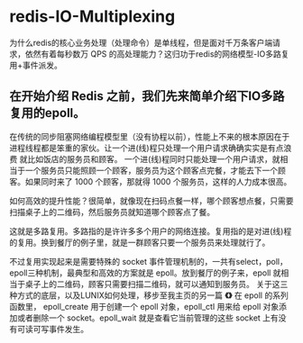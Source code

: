 # redis-IO-Multiplexing
为什么redis的核心业务处理（处理命令）是单线程，但是面对千万条客户端请求，依然有着每秒数万 QPS 的高处理能力？这归功于redis的网络模型-IO多路复用+事件派发。
## 在开始介绍 Redis 之前，我们先来简单介绍下IO多路复用的epoll。
在传统的同步阻塞网络编程模型里（没有协程以前），性能上不来的根本原因在于进程线程都是笨重的家伙。让一个进(线)程只处理一个用户请求确确实实是有点浪费
就比如饭店的服务员和顾客。
一个进(线)程同时只能处理一个用户请求，就相当于一个服务员只能照顾一个顾客，服务员为这个顾客点完餐，才能去下一个顾客。如果同时来了 1000 个顾客，那就得 1000 个服务员，这样的人力成本很高。

如何高效的提升性能？很简单，就像现在扫码点餐一样，哪个顾客想点餐，只需要扫描桌子上的二维码，然后服务员就知道哪个顾客点了餐。

这就是多路复用。多路指的是许许多多个用户的网络连接。复用指的是对进(线)程的复用。换到餐厅的例子里，就是一群顾客只要一个服务员来处理就行了。

不过复用实现起来是需要特殊的 socket 事件管理机制的，一共有select，poll，epoll三种机制，最典型和高效的方案就是 epoll。放到餐厅的例子来，epoll 就相当于桌子上的二维码，顾客只需要扫描二维码，就可以通知到服务员。
关于这三种方式的底层，以及LUNIX如何处理，移步至我主页的另一篇 **《》**
在 epoll 的系列函数里， epoll_create 用于创建一个 epoll 对象，epoll_ctl 用来给 epoll 对象添加或者删除一个 socket。epoll_wait 就是查看它当前管理的这些 socket 上有没有可读可写事件发生。

